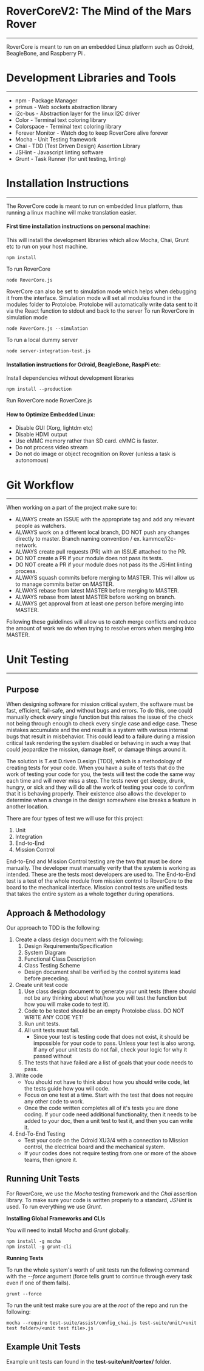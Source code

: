 # **RoverCoreV2: The Mind of the Mars Rover**
-----
RoverCore is meant to run on an embedded Linux platform such as Odroid, BeagleBone, and Raspberry Pi . 

# **Development Libraries and Tools**
-----
* npm				- Package Manager
* primus			- Web sockets abstraction library 
* i2c-bus       	- Abstraction layer for the linux I2C driver
* Color 			- Terminal text coloring library
* Colorspace 		- Terminal text coloring library
* Forever Monitor	- Watch dog to keep RoverCore alive forever
* Mocha				- Unit Testing framework
* Chai				- TDD (Test Driven Design) Assertion Library
* JSHint			- Javascript linting software
* Grunt				- Task Runner (for unit testing, linting)

# **Installation Instructions**
-----
The RoverCore code is meant to run on embedded linux platform, thus running a linux machine will make translation easier.
#### First time installation instructions on personal machine:
This will install the development libraries which allow Mocha, Chai, Grunt etc to run on your host machine.

	npm install

To run RoverCore

    node RoverCore.js 

RoverCore can also be set to simulation mode which helps when debugging it from the interface. Simulation mode will set all modules found in the modules folder to Protolobe. Protolobe will automatically write data sent to it via the React function to stdout and back to the server
To run RoverCore in simulation mode

    node RoverCore.js --simulation

To run a local dummy server

	node server-integration-test.js


#### Installation instructions for Odroid, BeagleBone, RaspPi etc:
Install dependencies without development libraries

	npm install --production

Run RoverCore
	node RoverCore.js

#### How to Optimize Embedded Linux:
* Disable GUI (Xorg, lightdm etc)
* Disable HDMI output 
* Use eMMC memory rather than SD card. eMMC is faster.
* Do not process video stream
* Do not do image or object recognition on Rover (unless a task is autonomous) 

# **Git Workflow**
-----
When working on a part of the project make sure to:

- ALWAYS create an ISSUE with the appropriate tag and add any relevant people as watchers. 
- ALWAYS work on a different local branch, DO NOT push any changes directly to master. Branch naming convention <handle>/<objective> ex. kammce/i2c-network.
- ALWAYS create pull requests (PR) with an ISSUE attached to the PR.
- DO NOT create a PR if your module does not pass its tests.
- DO NOT create a PR if your module does not pass its the JSHint linting process. 
- ALWAYS squash commits before merging to MASTER. This will allow us to manage commits better on MASTER.
- ALWAYS rebase from latest MASTER before merging to MASTER.
- ALWAYS rebase from latest MASTER before working on branch.
- ALWAYS get approval from at least one person before merging into MASTER.

Following these guidelines will allow us to catch merge conflicts and reduce the amount of work we do when trying to resolve errors when merging into MASTER.

# **Unit Testing**
-----
## Purpose
When designing software for mission critical system, the software must be fast, efficient, fail-safe, and without bugs and errors. To do this, one could manually check every single function but this raises the issue of the check not being through enough to check every single case and edge case. These mistakes accumulate and the end result is a system with various internal bugs that result in misbehavior. This could lead to a failure during a mission critical task rendering the system disabled or behaving in such a way that could jeopardize the mission, damage itself, or damage things around it.

The solution is T.est D.riven D.esign (TDD), which is a methodology of creating tests for your code. When you have a suite of tests that do the work of testing your code for you, the tests will test the code the same way each time and will never miss a step. The tests never get sleepy, drunk, hungry, or sick and they will do all the work of testing your code to confirm that it is behaving properly. Their existence also allows the developer to determine when a change in the design somewhere else breaks a feature in another location.

There are four types of test we will use for this project:
1. Unit
2. Integration
3. End-to-End
4. Mission Control

End-to-End and Mission Control testing are the two that must be done manually. The developer must manually verify that the system is working as intended. These are the tests most developers are used to. The End-to-End test is a test of the whole module from mission control to RoverCore to the board to the mechanical interface. Mission control tests are unified tests that takes the entire system as a whole together during operations.

## Approach & Methodology
Our approach to TDD is the following:
1. Create a class design document with the following:
    1. Design Requirements/Specification
    2. System Diagram
    3. Functional Class Description
    4. Class Testing Scheme
    * Design document shall be verified by the control systems lead before preceding.
2. Create unit test code
    1. Use class design document to generate your unit tests (there should not be any thinking about what/how you will test the function but how you will make code to test it).
    2. Code to be tested should be an empty Protolobe class. DO NOT WRITE ANY CODE YET!
    2. Run unit tests.
    3. All unit tests must fail. 
        * Since your test is testing code that does not exist, it should be impossible for your code to pass. Unless your test is also wrong. If any of your unit tests do not fail, check your logic for why it passed without 
    4. The tests that have failed are a list of goals that your code needs to pass. 
3. Write code
    * You should not have to think about how you should write code, let the tests guide how you will code.
    * Focus on one test at a time. Start with the test that does not require any other code to work.
    * Once the code written completes all of it's tests you are done coding. If your code need additional functionality, then it needs to be added to your doc, then a unit test to test it, and then you can write it.
4. End-To-End Testing
    * Test your code on the Odroid XU3/4 with a connection to Mission control, the electrical board and the mechanical system.
    * If your codes does not require testing from one or more of the above teams, then ignore it.

## Running Unit Tests
For RoverCore, we use the *Mocha* testing framework and the *Chai* assertion library. To make sure your code is written properly to a standard, *JSHint* is used. To run everything we use *Grunt*.

**Installing Global Frameworks and CLIs**

You will need to install _Mocha_ and _Grunt_ globally.

    npm install -g mocha
    npm install -g grunt-cli

**Running Tests**

To run the whole system's worth of unit tests run the following command with the *--force* argument (force tells grunt to continue through every task even if one of them fails).

    grunt --force

To run the unit test make sure you are at the *root* of the repo and run the following:
    
    mocha --require test-suite/assist/config_chai.js test-suite/unit/<unit test folder>/<unit test file>.js 

## Example Unit Tests
Example unit tests can found in the **test-suite/unit/cortex/** folder.
